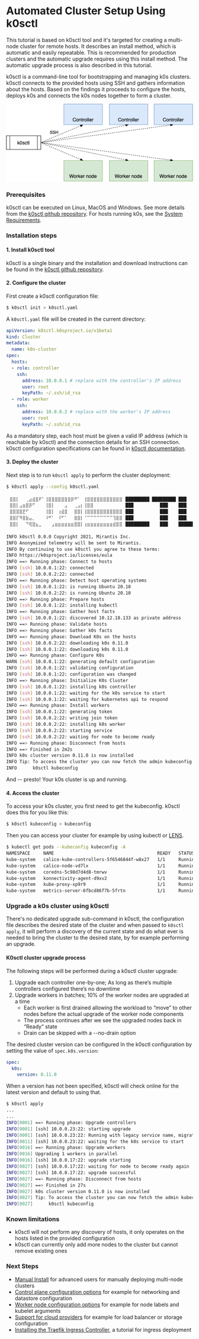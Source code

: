 # Automated Cluster Setup Using k0sctl

This tutorial is based on k0sctl tool and it's targeted for creating a multi-node cluster for remote hosts. It describes an install method, which is automatic and easily repeatable. This is recommended for production clusters and the automatic upgrade requires using this install method. The automatic upgrade process is also described in this tutorial.

k0sctl is a command-line tool for bootstrapping and managing k0s clusters. k0sctl connects to the provided hosts using SSH and gathers information about the hosts. Based on the findings it proceeds to configure the hosts, deploys k0s and connects the k0s nodes together to form a cluster.

![k0sctl deployment](img/k0sctl_deployment.png)

### Prerequisites

k0sctl can be executed on Linux, MacOS and Windows. See more details from the [k0sctl github repository](https://github.com/k0sproject/k0sctl). For hosts running k0s, see the [System Requirements](system-requirements.md).

### Installation steps

#### 1. Install k0sctl tool

k0sctl is a single binary and the installation and download instructions can be found in the [k0sctl github repository](https://github.com/k0sproject/k0sctl#installation).

#### 2. Configure the cluster

First create a k0sctl configuration file:
```sh
$ k0sctl init > k0sctl.yaml
```

A `k0sctl.yaml` file will be created in the current directory:

```yaml
apiVersion: k0sctl.k0sproject.io/v1beta1
kind: Cluster
metadata:
  name: k0s-cluster
spec:
  hosts:
  - role: controller
    ssh:
      address: 10.0.0.1 # replace with the controller's IP address
      user: root
      keyPath: ~/.ssh/id_rsa
  - role: worker
    ssh:
      address: 10.0.0.2 # replace with the worker's IP address
      user: root
      keyPath: ~/.ssh/id_rsa
```

As a mandatory step, each host must be given a valid IP address (which is reachable by k0sctl) and the connection details for an SSH connection. k0sctl configuration specifications can be found in [k0sctl documentation](https://github.com/k0sproject/k0sctl#configuration-file-spec-fields).

#### 3. Deploy the cluster

Next step is to run `k0sctl apply` to perform the cluster deployment:
```sh
$ k0sctl apply --config k0sctl.yaml 

⠀⣿⣿⡇⠀⠀⢀⣴⣾⣿⠟⠁⢸⣿⣿⣿⣿⣿⣿⣿⡿⠛⠁⠀⢸⣿⣿⣿⣿⣿⣿⣿⣿⣿⣿⣿⠀█████████ █████████ ███
⠀⣿⣿⡇⣠⣶⣿⡿⠋⠀⠀⠀⢸⣿⡇⠀⠀⠀⣠⠀⠀⢀⣠⡆⢸⣿⣿⠀⠀⠀⠀⠀⠀⠀⠀⠀⠀███          ███    ███
⠀⣿⣿⣿⣿⣟⠋⠀⠀⠀⠀⠀⢸⣿⡇⠀⢰⣾⣿⠀⠀⣿⣿⡇⢸⣿⣿⣿⣿⣿⣿⣿⣿⣿⣿⣿⠀███          ███    ███
⠀⣿⣿⡏⠻⣿⣷⣤⡀⠀⠀⠀⠸⠛⠁⠀⠸⠋⠁⠀⠀⣿⣿⡇⠈⠉⠉⠉⠉⠉⠉⠉⠉⢹⣿⣿⠀███          ███    ███
⠀⣿⣿⡇⠀⠀⠙⢿⣿⣦⣀⠀⠀⠀⣠⣶⣶⣶⣶⣶⣶⣿⣿⡇⢰⣶⣶⣶⣶⣶⣶⣶⣶⣾⣿⣿⠀█████████    ███    ██████████

INFO k0sctl 0.0.0 Copyright 2021, Mirantis Inc.   
INFO Anonymized telemetry will be sent to Mirantis. 
INFO By continuing to use k0sctl you agree to these terms: 
INFO https://k0sproject.io/licenses/eula          
INFO ==> Running phase: Connect to hosts 
INFO [ssh] 10.0.0.1:22: connected              
INFO [ssh] 10.0.0.2:22: connected              
INFO ==> Running phase: Detect host operating systems 
INFO [ssh] 10.0.0.1:22: is running Ubuntu 20.10 
INFO [ssh] 10.0.0.2:22: is running Ubuntu 20.10 
INFO ==> Running phase: Prepare hosts    
INFO [ssh] 10.0.0.1:22: installing kubectl     
INFO ==> Running phase: Gather host facts 
INFO [ssh] 10.0.0.1:22: discovered 10.12.18.133 as private address 
INFO ==> Running phase: Validate hosts   
INFO ==> Running phase: Gather k0s facts 
INFO ==> Running phase: Download K0s on the hosts 
INFO [ssh] 10.0.0.2:22: downloading k0s 0.11.0 
INFO [ssh] 10.0.0.1:22: downloading k0s 0.11.0 
INFO ==> Running phase: Configure K0s    
WARN [ssh] 10.0.0.1:22: generating default configuration 
INFO [ssh] 10.0.0.1:22: validating configuration 
INFO [ssh] 10.0.0.1:22: configuration was changed 
INFO ==> Running phase: Initialize K0s Cluster 
INFO [ssh] 10.0.0.1:22: installing k0s controller 
INFO [ssh] 10.0.0.1:22: waiting for the k0s service to start 
INFO [ssh] 10.0.0.1:22: waiting for kubernetes api to respond 
INFO ==> Running phase: Install workers  
INFO [ssh] 10.0.0.1:22: generating token       
INFO [ssh] 10.0.0.2:22: writing join token     
INFO [ssh] 10.0.0.2:22: installing k0s worker  
INFO [ssh] 10.0.0.2:22: starting service       
INFO [ssh] 10.0.0.2:22: waiting for node to become ready 
INFO ==> Running phase: Disconnect from hosts 
INFO ==> Finished in 2m2s                
INFO k0s cluster version 0.11.0 is now installed  
INFO Tip: To access the cluster you can now fetch the admin kubeconfig using: 
INFO      k0sctl kubeconfig              
```

And -- presto! Your k0s cluster is up and running.

#### 4. Access the cluster

To access your k0s cluster, you first need to get the kubeconfig. k0sctl does this for you like this:
```sh
$ k0sctl kubeconfig > kubeconfig
```

Then you can access your cluster for example by using kubectl or [LENS](https://k8slens.dev/).
```sh
$ kubectl get pods --kubeconfig kubeconfig -A
NAMESPACE     NAME                                       READY   STATUS    RESTARTS   AGE
kube-system   calico-kube-controllers-5f6546844f-w8x27   1/1     Running   0          3m50s
kube-system   calico-node-vd7lx                          1/1     Running   0          3m44s
kube-system   coredns-5c98d7d4d8-tmrwv                   1/1     Running   0          4m10s
kube-system   konnectivity-agent-d9xv2                   1/1     Running   0          3m31s
kube-system   kube-proxy-xp9r9                           1/1     Running   0          4m4s
kube-system   metrics-server-6fbcd86f7b-5frtn            1/1     Running   0          3m51s
```

### Upgrade a k0s cluster using k0sctl

There's no dedicated upgrade sub-command in k0sctl, the configuration file describes the desired state of the cluster and when passed to `k0sctl apply`, it will perform a discovery of the current state and do what ever is needed to bring the cluster to the desired state, by for example performing an upgrade.

#### K0sctl cluster upgrade process

The following steps will be performed during a k0sctl cluster upgrade:

1. Upgrade each controller one-by-one; As long as there’s multiple controllers configured there’s no downtime
2. Upgrade workers in batches; 10% of the worker nodes are upgraded at a time
   * Each worker is first drained allowing the workload to “move” to other nodes before the actual upgrade of the worker node components
   * The process continues after we see the upgraded nodes back in “Ready” state
   * Drain can be skipped with a --no-drain option


The desired cluster version can be configured In the k0sctl configuration by setting the value of `spec.k0s.version`:
```yaml
spec:
  k0s:
    version: 0.11.0
```

When a version has not been specified, k0sctl will check online for the latest version and default to using that.

```sh
$ k0sctl apply
...
...
INFO[0001] ==> Running phase: Upgrade controllers 
INFO[0001] [ssh] 10.0.0.23:22: starting upgrade
INFO[0001] [ssh] 10.0.0.23:22: Running with legacy service name, migrating... 
INFO[0011] [ssh] 10.0.0.23:22: waiting for the k0s service to start 
INFO[0016] ==> Running phase: Upgrade workers  
INFO[0016] Upgrading 1 workers in parallel              
INFO[0016] [ssh] 10.0.0.17:22: upgrade starting  
INFO[0027] [ssh] 10.0.0.17:22: waiting for node to become ready again 
INFO[0027] [ssh] 10.0.0.17:22: upgrade successful   
INFO[0027] ==> Running phase: Disconnect from hosts 
INFO[0027] ==> Finished in 27s                 
INFO[0027] k0s cluster version 0.11.0 is now installed 
INFO[0027] Tip: To access the cluster you can now fetch the admin kubeconfig using: 
INFO[0027]      k0sctl kubeconfig 
```

### Known limitations

* k0sctl will not perform any discovery of hosts, it only operates on the hosts listed in the provided configuration
* k0sctl can currently only add more nodes to the cluster but cannot remove existing ones

### Next Steps

- [Manual Install](k0s-multi-node.md) for advanced users for manually deploying multi-node clusters
- [Control plane configuration options](configuration.md) for example for networking and datastore configuration
- [Worker node configuration options](worker-node-config.md) for example for node labels and kubelet arguments
- [Support for cloud providers](cloud-providers.md) for example for load balancer or storage configuration
- [Installing the Traefik Ingress Controller](examples/traefik-ingress.md), a tutorial for ingress deployment
